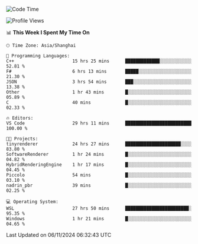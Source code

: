<!--START_SECTION:waka-->
![Code Time](http://img.shields.io/badge/Code%20Time-2%2C118%20hrs%2053%20mins-blue)

![Profile Views](http://img.shields.io/badge/Profile%20Views-0-blue)

📊 **This Week I Spent My Time On** 

```text
🕑︎ Time Zone: Asia/Shanghai

💬 Programming Languages: 
C++                      15 hrs 25 mins      █████████████░░░░░░░░░░░░   52.81 % 
F#                       6 hrs 13 mins       █████░░░░░░░░░░░░░░░░░░░░   21.30 % 
JSON                     3 hrs 54 mins       ███░░░░░░░░░░░░░░░░░░░░░░   13.38 % 
Other                    1 hr 43 mins        █░░░░░░░░░░░░░░░░░░░░░░░░   05.89 % 
C                        40 mins             █░░░░░░░░░░░░░░░░░░░░░░░░   02.33 % 

🔥 Editors: 
VS Code                  29 hrs 11 mins      █████████████████████████   100.00 % 

🐱‍💻 Projects: 
tinyrenderer             24 hrs 27 mins      █████████████████████░░░░   83.80 % 
SoftwareRenderer         1 hr 24 mins        █░░░░░░░░░░░░░░░░░░░░░░░░   04.82 % 
HybridRenderingEngine    1 hr 17 mins        █░░░░░░░░░░░░░░░░░░░░░░░░   04.45 % 
Piccolo                  54 mins             █░░░░░░░░░░░░░░░░░░░░░░░░   03.10 % 
nadrin_pbr               39 mins             █░░░░░░░░░░░░░░░░░░░░░░░░   02.25 % 

💻 Operating System: 
WSL                      27 hrs 50 mins      ████████████████████████░   95.35 % 
Windows                  1 hr 21 mins        █░░░░░░░░░░░░░░░░░░░░░░░░   04.65 % 
```


 Last Updated on 06/11/2024 06:32:43 UTC
<!--END_SECTION:waka-->